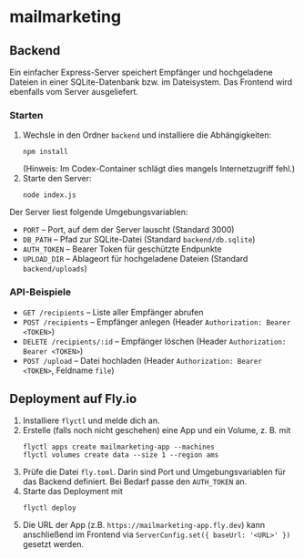 # mailmarketing

## Backend

Ein einfacher Express-Server speichert Empfänger und hochgeladene Dateien in einer SQLite-Datenbank bzw. im Dateisystem. Das Frontend wird ebenfalls vom Server ausgeliefert.

### Starten

1. Wechsle in den Ordner `backend` und installiere die Abhängigkeiten:
   ```
   npm install
   ```
   (Hinweis: Im Codex-Container schlägt dies mangels Internetzugriff fehl.)
2. Starte den Server:
   ```
   node index.js
   ```

Der Server liest folgende Umgebungsvariablen:
- `PORT` – Port, auf dem der Server lauscht (Standard 3000)
- `DB_PATH` – Pfad zur SQLite-Datei (Standard `backend/db.sqlite`)
- `AUTH_TOKEN` – Bearer Token für geschützte Endpunkte
- `UPLOAD_DIR` – Ablageort für hochgeladene Dateien (Standard `backend/uploads`)

### API-Beispiele

- `GET /recipients` – Liste aller Empfänger abrufen
- `POST /recipients` – Empfänger anlegen (Header `Authorization: Bearer <TOKEN>`)
- `DELETE /recipients/:id` – Empfänger löschen (Header `Authorization: Bearer <TOKEN>`)
- `POST /upload` – Datei hochladen (Header `Authorization: Bearer <TOKEN>`, Feldname `file`)

## Deployment auf Fly.io

1. Installiere `flyctl` und melde dich an.
2. Erstelle (falls noch nicht geschehen) eine App und ein Volume, z. B. mit
   ```
   flyctl apps create mailmarketing-app --machines
   flyctl volumes create data --size 1 --region ams
   ```
3. Prüfe die Datei `fly.toml`. Darin sind Port und Umgebungsvariablen für das
   Backend definiert. Bei Bedarf passe den `AUTH_TOKEN` an.
4. Starte das Deployment mit
   ```
   flyctl deploy
   ```
5. Die URL der App (z.B. `https://mailmarketing-app.fly.dev`) kann anschließend
   im Frontend via `ServerConfig.set({ baseUrl: '<URL>' })` gesetzt werden.

